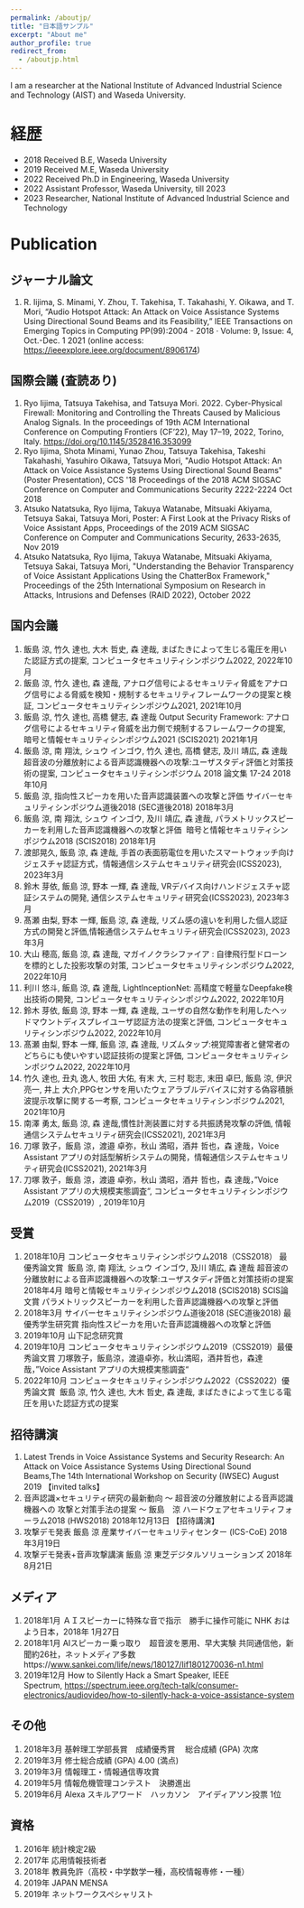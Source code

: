 ```yaml
---
permalink: /aboutjp/
title: "日本語サンプル"
excerpt: "About me"
author_profile: true
redirect_from: 
  - /aboutjp.html
---
```


I am a researcher at the National Institute of Advanced Industrial Science and Technology (AIST) and Waseda University.

経歴
=====
- 2018 Received B.E, Waseda University
- 2019 Received M.E, Waseda University
- 2022 Received Ph.D in Engineering, Waseda University
- 2022 Assistant Professor, Waseda University, till 2023
- 2023 Researcher, National Institute of Advanced Industrial Science and Technology

Publication
=====

## ジャーナル論文
1. R. Iijima, S. Minami, Y. Zhou, T. Takehisa, T. Takahashi, Y. Oikawa, and T. Mori, “Audio Hotspot Attack: An Attack on Voice Assistance Systems Using Directional Sound Beams and its Feasibility,” IEEE Transactions on Emerging Topics in Computing PP(99):2004 - 2018 · Volume: 9, Issue: 4, Oct.-Dec. 1 2021 (online access: https://ieeexplore.ieee.org/document/8906174)

## 国際会議 (査読あり)
1. Ryo Iijima, Tatsuya Takehisa, and Tatsuya Mori. 2022. Cyber-Physical Firewall: Monitoring and Controlling the Threats Caused by Malicious Analog Signals. In the proceedings of 19th ACM International Conference on Computing Frontiers (CF’22), May 17–19, 2022, Torino, Italy. https://doi.org/10.1145/3528416.353099
1. Ryo Iijima, Shota Minami, Yunao Zhou, Tatsuya Takehisa, Takeshi Takahashi, Yasuhiro Oikawa, Tatsuya Mori, "Audio Hotspot Attack: An Attack on Voice Assistance Systems Using Directional Sound Beams" (Poster Presentation), CCS '18 Proceedings of the 2018 ACM SIGSAC Conference on Computer and Communications Security 2222-2224 Oct 2018
1. Atsuko Natatsuka, Ryo Iijima, Takuya Watanabe, Mitsuaki Akiyama, Tetsuya Sakai, Tatsuya Mori, Poster: A First Look at the Privacy Risks of Voice Assistant Apps, Proceedings of the 2019 ACM SIGSAC Conference on Computer and Communications Security, 2633-2635, Nov 2019
1. Atsuko Natatsuka, Ryo Iijima, Takuya Watanabe, Mitsuaki Akiyama, Tetsuya Sakai, Tatsuya Mori, "Understanding the Behavior Transparency of Voice Assistant Applications Using the ChatterBox Framework," Proceedings of the 25th International Symposium on Research in Attacks, Intrusions and Defenses (RAID 2022), October 2022

## 国内会議
1. 飯島 涼, 竹久 達也, 大木 哲史, 森 達哉, まばたきによって生じる電圧を用いた認証方式の提案, コンピュータセキュリティシンポジウム2022, 2022年10月
1. 飯島 涼, 竹久 達也, 森 達哉, アナログ信号によるセキュリティ脅威をアナログ信号による脅威を検知・規制するセキュリティフレームワークの提案と検証, コンピュータセキュリティシンポジウム2021, 2021年10月
1. 飯島 涼, 竹久 達也, 高橋 健志, 森 達哉 Output Security Framework: アナログ信号によるセキュリティ脅威を出力側で規制するフレームワークの提案, 暗号と情報セキュリティシンポジウム2021 (SCIS2021) 2021年1月
1. 飯島 涼, 南 翔汰, シュウ インゴウ, 竹久 達也, 高橋 健志, 及川 靖広, 森 達哉 超音波の分離放射による音声認識機器への攻撃:ユーザスタディ評価と対策技術の提案, コンピュータセキュリティシンポジウム 2018 論文集 17-24 2018年10月
1. 飯島 涼, 指向性スピーカを用いた音声認識装置への攻撃と評価 サイバーセキュリティシンポジウム道後2018 (SEC道後2018) 2018年3月
1. 飯島 涼, 南 翔汰, シュウ インゴウ, 及川 靖広, 森 達哉, パラメトリックスピーカーを利用した音声認識機器への攻撃と評価  暗号と情報セキュリティシンポジウム2018 (SCIS2018) 2018年1月
1. 渡部晃久, 飯島 涼, 森 達哉, 手首の表面筋電位を用いたスマートウォッチ向けジェスチャ認証方式，情報通信システムセキュリティ研究会(ICSS2023), 2023年3月
1. 鈴木 芽依, 飯島 涼, 野本 一輝, 森 達哉, VRデバイス向けハンドジェスチャ認証システムの開発, 通信システムセキュリティ研究会(ICSS2023), 2023年3月
1. 髙瀬 由梨, 野本 一輝, 飯島 涼, 森 達哉, リズム感の違いを利用した個人認証方式の開発と評価,情報通信システムセキュリティ研究会(ICSS2023), 2023年3月
1. 大山 穂高, 飯島 涼, 森 達哉, マガイノクラシファイア : 自律飛行型ドローンを標的とした投影攻撃の対策, コンピュータセキュリティシンポジウム2022, 2022年10月
1. 利川 悠斗, 飯島 涼, 森 達哉, LightInceptionNet: 高精度で軽量なDeepfake検出技術の開発, コンピュータセキュリティシンポジウム2022, 2022年10月
1. 鈴木 芽依, 飯島 涼, 野本 一輝, 森 達哉, ユーザの自然な動作を利用したヘッドマウントディスプレイユーザ認証方法の提案と評価, コンピュータセキュリティシンポジウム2022, 2022年10月
1. 髙瀬 由梨, 野本 一輝, 飯島 涼, 森 達哉, リズムタップ:視覚障害者と健常者のどちらにも使いやすい認証技術の提案と評価, コンピュータセキュリティシンポジウム2022, 2022年10月
1. 竹久 達也, 丑丸 逸人, 牧田 大佑, 有末 大, 三村 聡志, 末田 卓巳, 飯島 涼, 伊沢 亮一, 井上 大介,PPGセンサを用いたウェアラブルデバイスに対する偽容積脈波提示攻撃に関する一考察, コンピュータセキュリティシンポジウム2021, 2021年10月
1. 南澤 勇太, 飯島 涼, 森 達哉,慣性計測装置に対する共振誘発攻撃の評価, 情報通信システムセキュリティ研究会(ICSS2021), 2021年3月
1. 刀塚 敦子，飯島 涼，渡邉 卓弥，秋山 満昭，酒井 哲也，森 達哉，Voice Assistant アプリの対話型解析システムの開発，情報通信システムセキュリティ研究会(ICSS2021), 2021年3月
1. 刀塚 敦子，飯島 涼，渡邉 卓弥，秋山 満昭，酒井 哲也，森 達哉，”Voice Assistant アプリの大規模実態調査“, コンピュータセキュリティシンポジウム2019（CSS2019）, 2019年10月

## 受賞
1. 2018年10月 コンピュータセキュリティシンポジウム2018（CSS2018） 最優秀論文賞  飯島 涼, 南 翔汰, シュウ インゴウ, 及川 靖広, 森 達哉 超音波の分離放射による音声認識機器への攻撃:ユーザスタディ評価と対策技術の提案
2018年4月 暗号と情報セキュリティシンポジウム2018 (SCIS2018) SCIS論文賞 パラメトリックスピーカーを利用した音声認識機器への攻撃と評価
1. 2018年3月 サイバーセキュリティシンポジウム道後2018 (SEC道後2018) 最優秀学生研究賞 指向性スピーカを用いた音声認識機器への攻撃と評価
1. 2019年10月 山下記念研究賞
1. 2019年10月 コンピュータセキュリティシンポジウム2019（CSS2019）最優秀論文賞 刀塚敦子，飯島涼，渡邉卓弥，秋山満昭，酒井哲也，森達哉，”Voice Assistant アプリの大規模実態調査“
1. 2022年10月 コンピュータセキュリティシンポジウム2022（CSS2022）優秀論文賞  飯島 涼, 竹久 達也, 大木 哲史, 森 達哉, まばたきによって生じる電圧を用いた認証方式の提案

## 招待講演
1. Latest Trends in Voice Assistance Systems and Security Research: An Attack on Voice Assistance Systems Using Directional Sound Beams,The 14th International Workshop on Security (IWSEC) August 2019 【invited talks】
1. 音声認識×セキュリティ研究の最新動向 ～ 超音波の分離放射による音声認識機器への 攻撃と対策手法の提案 ～ 飯島　涼 ハードウェアセキュリティフォーラム2018 (HWS2018) 2018年12月13日 【招待講演】
1. 攻撃デモ発表 飯島 涼 産業サイバーセキュリティセンター (ICS-CoE) 2018年3月19日
1. 攻撃デモ発表+音声攻撃講演 飯島 涼 東芝デジタルソリューションズ 2018年8月21日

## メディア
1. 2018年1月 ＡＩスピーカーに特殊な音で指示　勝手に操作可能に NHK おはよう日本，2018年 1月27日
1. 2018年1月 AIスピーカー乗っ取り　超音波を悪用、早大実験 共同通信他，新聞約26社，ネットメディア多数https://www.sankei.com/life/news/180127/lif1801270036-n1.html
1. 2019年12月 How to Silently Hack a Smart Speaker, IEEE Spectrum, https://spectrum.ieee.org/tech-talk/consumer-electronics/audiovideo/how-to-silently-hack-a-voice-assistance-system

## その他
1. 2018年3月 基幹理工学部長賞　成績優秀賞 　総合成績 (GPA) 次席
1. 2019年3月 修士総合成績 (GPA) 4.00 (満点)
1. 2019年3月 情報理工・情報通信専攻賞
1. 2019年5月 情報危機管理コンテスト　決勝進出
1. 2019年6月 Alexa スキルアワード　ハッカソン　アイディアソン投票 1位

## 資格
1. 2016年 統計検定2級
1. 2017年 応用情報技術者
1. 2018年 教員免許（高校・中学数学一種，高校情報専修・一種）
1. 2019年 JAPAN MENSA
1. 2019年 ネットワークスペシャリスト